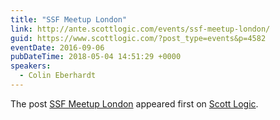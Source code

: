 ```yaml
---
title: "SSF Meetup London"
link: http://ante.scottlogic.com/events/ssf-meetup-london/
guid: https://www.scottlogic.com/?post_type=events&p=4582
eventDate: 2016-09-06
pubDateTime: 2018-05-04 14:51:29 +0000
speakers:
  - Colin Eberhardt
---
```


<p>The post <a rel="nofollow" href="http://ante.scottlogic.com/events/ssf-meetup-london/">SSF Meetup London</a> appeared first on <a rel="nofollow" href="http://ante.scottlogic.com">Scott Logic</a>.</p>